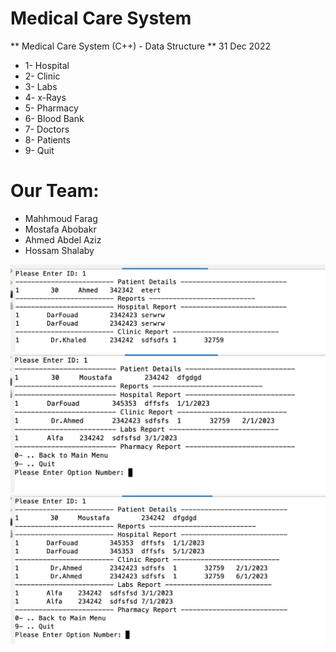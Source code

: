 # Medical Care System
** Medical Care System (C++) - Data Structure
** 31 Dec 2022

* 1- Hospital
* 2- Clinic
* 3- Labs
* 4- x-Rays
* 5- Pharmacy
* 6- Blood Bank
* 7- Doctors
* 8- Patients
* 9- Quit

# Our Team:
* Mahhmoud Farag
* Mostafa Abobakr
* Ahmed Abdel Aziz
* Hossam Shalaby

![Screenshot](./screenshots/1.png)
![Screenshot](./screenshots/2.png)
![Screenshot](./screenshots/3.png)
